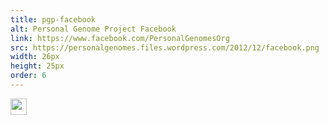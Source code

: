 ```yaml
---
title: pgp-facebook
alt: Personal Genome Project Facebook
link: https://www.facebook.com/PersonalGenomesOrg
src: https://personalgenomes.files.wordpress.com/2012/12/facebook.png
width: 26px
height: 25px
order: 6
---
```


<a href="https://www.facebook.com/PersonalGenomesOrg"><img width="26" height="25" src="https://personalgenomes.files.wordpress.com/2012/12/facebook.png" class="image wp-image-980 alignnone attachment-full size-full" alt="" style="max-width: 100%; height: auto;" data-attachment-id="980" data-permalink="https://personalgenomes.wordpress.com/facebook/" data-orig-file="https://personalgenomes.files.wordpress.com/2012/12/facebook.png" data-orig-size="26,25" data-comments-opened="1" data-image-meta="{&quot;aperture&quot;:&quot;0&quot;,&quot;credit&quot;:&quot;&quot;,&quot;camera&quot;:&quot;&quot;,&quot;caption&quot;:&quot;&quot;,&quot;created_timestamp&quot;:&quot;0&quot;,&quot;copyright&quot;:&quot;&quot;,&quot;focal_length&quot;:&quot;0&quot;,&quot;iso&quot;:&quot;0&quot;,&quot;shutter_speed&quot;:&quot;0&quot;,&quot;title&quot;:&quot;&quot;}" data-image-title="facebook" data-image-description="" data-medium-file="https://personalgenomes.files.wordpress.com/2012/12/facebook.png?w=26" data-large-file="https://personalgenomes.files.wordpress.com/2012/12/facebook.png?w=26" scale="0"></a>

